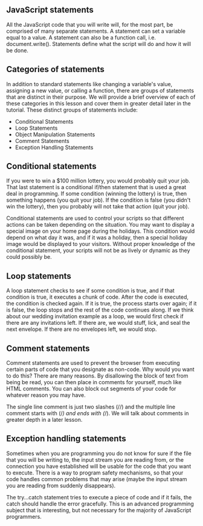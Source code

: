 ## JavaScript statements

All the JavaScript code that you will write will, for the most part, be comprised of many separate statements. A statement can set a variable equal to a value. A statement can also be a function call, i.e. document.write(). Statements define what the script will do and how it will be done.

## Categories of statements

In addition to standard statements like changing a variable's value, assigning a new value, or calling a function, there are groups of statements that are distinct in their purpose. We will provide a brief overview of each of these categories in this lesson and cover them in greater detail later in the tutorial. These distinct groups of statements include:

* Conditional Statements
* Loop Statements
* Object Manipulation Statements
* Comment Statements
* Exception Handling Statements

## Conditional statements

If you were to win a $100 million lottery, you would probably quit your job. That last statement is a conditional if/then statement that is used a great deal in programming. If some condition (winning the lottery) is true, then something happens (you quit your job). If the condition is false (you didn't win the lottery), then you probably will not take that action (quit your job).

Conditional statements are used to control your scripts so that different actions can be taken depending on the situation. You may want to display a special image on your home page during the holidays. This condition would depend on what day it was, and if it was a holiday, then a special holiday image would be displayed to your visitors. Without proper knowledge of the conditional statement, your scripts will not be as lively or dynamic as they could possibly be.

## Loop statements

A loop statement checks to see if some condition is true, and if that condition is true, it executes a chunk of code. After the code is executed, the condition is checked again. If it is true, the process starts over again; if it is false, the loop stops and the rest of the code continues along. If we think about our wedding invitation example as a loop, we would first check if there are any invitations left. If there are, we would stuff, lick, and seal the next envelope. If there are no envelopes left, we would stop.

## Comment statements

Comment statements are used to prevent the browser from executing certain parts of code that you designate as non-code. Why would you want to do this? There are many reasons. By disallowing the block of text from being be read, you can then place in comments for yourself, much like HTML comments. You can also block out segments of your code for whatever reason you may have.

The single line comment is just two slashes (//) and the multiple line comment starts with (/*) and ends with (*/). We will talk about comments in greater depth in a later lesson.

## Exception handling statements

Sometimes when you are programming you do not know for sure if the file that you will be writing to, the input stream you are reading from, or the connection you have established will be usable for the code that you want to execute. There is a way to program safety mechanisms, so that your code handles common problems that may arise (maybe the input stream you are reading from suddenly disappears).

The try...catch statement tries to execute a piece of code and if it fails, the catch should handle the error gracefully. This is an advanced programming subject that is interesting, but not necessary for the majority of JavaScript programmers.
